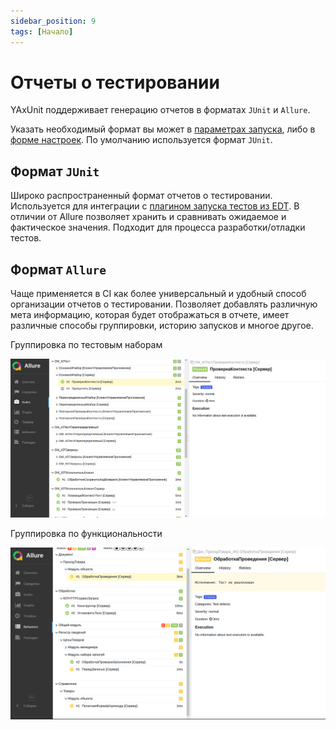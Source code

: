 ```yaml
---
sidebar_position: 9
tags: [Начало]
---
```


# Отчеты о тестировании

YAxUnit поддерживает генерацию отчетов в форматах `JUnit` и `Allure`.

Указать необходимый формат вы может в [параметрах запуска](../getting-started/run/configuration), либо в [форме настроек](../yaxunit-ui#интерфейс-настройки-конфигурации).
По умолчанию используется формат `JUnit`.

## Формат `JUnit`

Широко распространенный формат отчетов о тестировании. Используется для интеграции с [плагином запуска тестов из EDT](https://github.com/bia-technologies/edt-test-runner). В отличии от Allure позволяет хранить и сравнивать ожидаемое и фактическое значения. Подходит для процесса разработки/отладки тестов.

## Формат `Allure`

Чаще применяется в CI как более универсальный и удобный способ организации отчетов о тестировании. Позволяет добавлять различную мета информацию, которая будет отображаться в отчете, имеет различные способы группировки, историю запусков и многое другое.

Группировка по тестовым наборам

![Группировка по тестовым наборам](images/allure-report-suites.png)

Группировка по функциональности

![Группировка по функциональности](images/allure-report-behaviors.png)